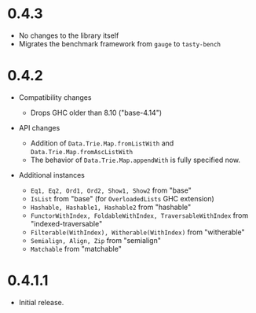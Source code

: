 # 0.4.3

- No changes to the library itself
- Migrates the benchmark framework from `gauge` to `tasty-bench`

# 0.4.2

- Compatibility changes

  - Drops GHC older than 8.10 ("base-4.14")

- API changes

  - Addition of `Data.Trie.Map.fromListWith` and `Data.Trie.Map.fromAscListWith`
  - The behavior of `Data.Trie.Map.appendWith` is fully specified now.

- Additional instances

  - `Eq1, Eq2, Ord1, Ord2, Show1, Show2` from "base"
  - `IsList` from "base" (for `OverloadedLists` GHC extension)
  - `Hashable, Hashable1, Hashable2` from "hashable"
  - `FunctorWithIndex, FoldableWithIndex, TraversableWithIndex` from "indexed-traversable"
  - `Filterable(WithIndex), Witherable(WithIndex)` from "witherable"
  - `Semialign, Align, Zip` from "semialign"
  - `Matchable` from "matchable"

# 0.4.1.1

- Initial release.

